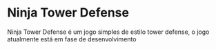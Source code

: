 # Ninja Tower Defense
Ninja Tower Defense é um jogo simples de estilo tower defense, o jogo atualmente está em fase de desenvolvimento
